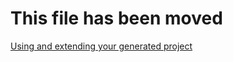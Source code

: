 # This file has been moved

[Using and extending your generated project](https://github.com/microsoft/WindowsTemplateStudio/blob/release/docs/UWP/getting-started-endusers.md)